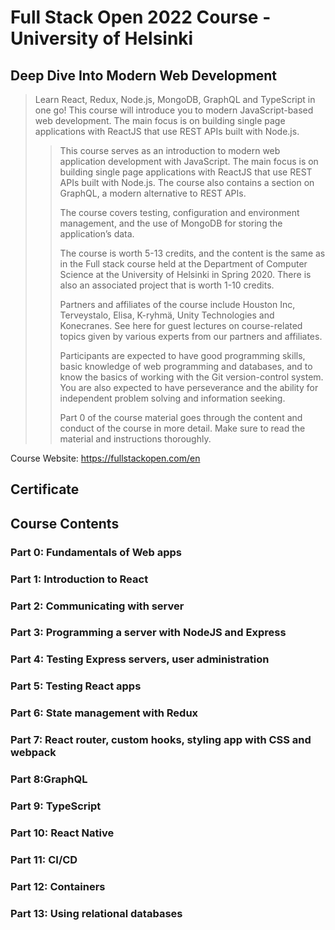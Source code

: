 # Full Stack Open 2022 Course - University of Helsinki

## Deep Dive Into Modern Web Development

> Learn React, Redux, Node.js, MongoDB, GraphQL and TypeScript in one go! This course will introduce you to modern JavaScript-based web development. The main focus is on building single page applications with ReactJS that use REST APIs built with Node.js.
>
>
>> This course serves as an introduction to modern web application development with JavaScript. The main focus is on building single page applications with ReactJS that use REST APIs built with Node.js. The course also contains a section on GraphQL, a modern alternative to REST APIs.
>>
>> The course covers testing, configuration and environment management, and the use of MongoDB for storing the application’s data.
>>
>> The course is worth 5-13 credits, and the content is the same as in the Full stack course held at the Department of Computer Science at the University of Helsinki in Spring 2020. There is also an associated project that is worth 1-10 credits.
>>
>> Partners and affiliates of the course include Houston Inc, Terveystalo, Elisa, K-ryhmä, Unity Technologies and Konecranes. See here for guest lectures on course-related topics given by various experts from our partners and affiliates.
>>
>> Participants are expected to have good programming skills, basic knowledge of web programming and databases, and to know the basics of working with the Git version-control system. You are also expected to have perseverance and the ability for independent problem solving and information seeking.
>>
>> Part 0 of the course material goes through the content and conduct of the course in more detail. Make sure to read the material and instructions thoroughly.

Course Website: https://fullstackopen.com/en

## Certificate

## Course Contents

### Part 0: Fundamentals of Web apps

### Part 1: Introduction to React

### Part 2: Communicating with server

### Part 3: Programming a server with NodeJS and Express

### Part 4: Testing Express servers, user administration

### Part 5: Testing React apps

### Part 6: State management with Redux

### Part 7: React router, custom hooks, styling app with CSS and webpack

### Part 8:GraphQL

### Part 9: TypeScript

### Part 10: React Native

### Part 11: CI/CD

### Part 12: Containers

### Part 13: Using relational databases
